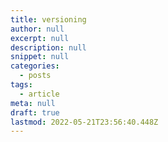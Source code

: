 ```yaml
---
title: versioning
author: null
excerpt: null
description: null
snippet: null
categories:
  - posts
tags:
  - article
meta: null
draft: true
lastmod: 2022-05-21T23:56:40.448Z
---
```

